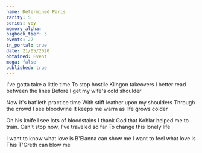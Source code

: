 ```yaml
---
name: Determined Paris
rarity: 5
series: voy
memory_alpha:
bigbook_tier: 3
events: 27
in_portal: true
date: 21/05/2020
obtained: Event
mega: false
published: true
---
```


I've gotta take a little time
To stop hostile Klingon takeovers
I better read between the lines
Before I get my wife's cold shoulder

Now it's bat'leth practice time
With stiff leather upon my shoulders
Through the crowd I see bloodwine
It keeps me warm as life grows colder

On his knife I see lots of bloodstains
I thank God that Kohlar helped me to train.
Can't stop now, I've traveled so far
To change this lonely life

I want to know what love is
B'Elanna can show me
I want to feel what love is
This T'Greth can blow me

